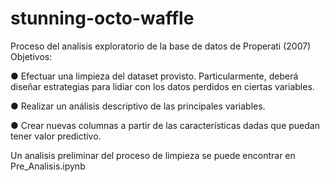 # stunning-octo-waffle
Proceso del analisis exploratorio de la base de datos de Properati (2007)
Objetivos: 
 
● Efectuar una limpieza del dataset provisto. Particularmente, deberá diseñar estrategias para lidiar con los datos perdidos en ciertas variables. 

● Realizar un análisis descriptivo de las principales variables. 

● Crear nuevas columnas a partir de las características dadas que puedan tener valor predictivo. 
 
Un analisis preliminar del proceso de limpieza se puede encontrar en Pre_Analisis.ipynb
